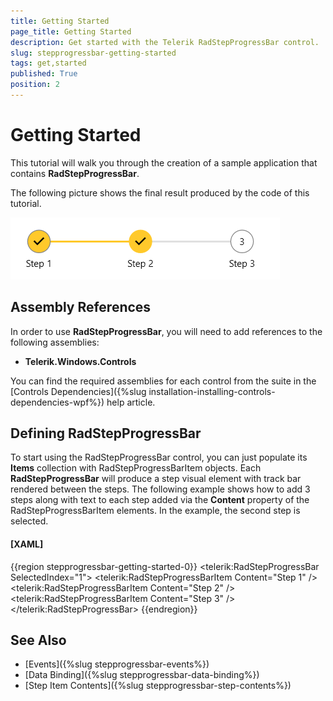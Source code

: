 ```yaml
---
title: Getting Started
page_title: Getting Started
description: Get started with the Telerik RadStepProgressBar control.
slug: stepprogressbar-getting-started
tags: get,started
published: True
position: 2
---
```


# Getting Started

This tutorial will walk you through the creation of a sample application that contains __RadStepProgressBar__.

The following picture shows the final result produced by the code of this tutorial.

![WPF RadStepProgressBar ](images/stepprogressbar-getting-started-0.png)
			
## Assembly References

In order to use __RadStepProgressBar__, you will need to add references to the following assemblies:  
* __Telerik.Windows.Controls__

You can find the required assemblies for each control from the suite in the [Controls Dependencies]({%slug installation-installing-controls-dependencies-wpf%}) help article.

## Defining RadStepProgressBar

To start using the RadStepProgressBar control, you can just populate its __Items__ collection with RadStepProgressBarItem objects. Each __RadStepProgressBar__ will produce a step visual element with track bar rendered between the steps. The following example shows how to add 3 steps along with text to each step added via the __Content__ property of the RadStepProgressBarItem elements. In the example, the second step is selected.

#### __[XAML]__
{{region stepprogressbar-getting-started-0}}
	<telerik:RadStepProgressBar SelectedIndex="1">
		<telerik:RadStepProgressBarItem Content="Step 1" />
		<telerik:RadStepProgressBarItem Content="Step 2" />
		<telerik:RadStepProgressBarItem Content="Step 3" />
	</telerik:RadStepProgressBar>
{{endregion}}

## See Also
* [Events]({%slug stepprogressbar-events%})
* [Data Binding]({%slug stepprogressbar-data-binding%})
* [Step Item Contents]({%slug stepprogressbar-step-contents%})